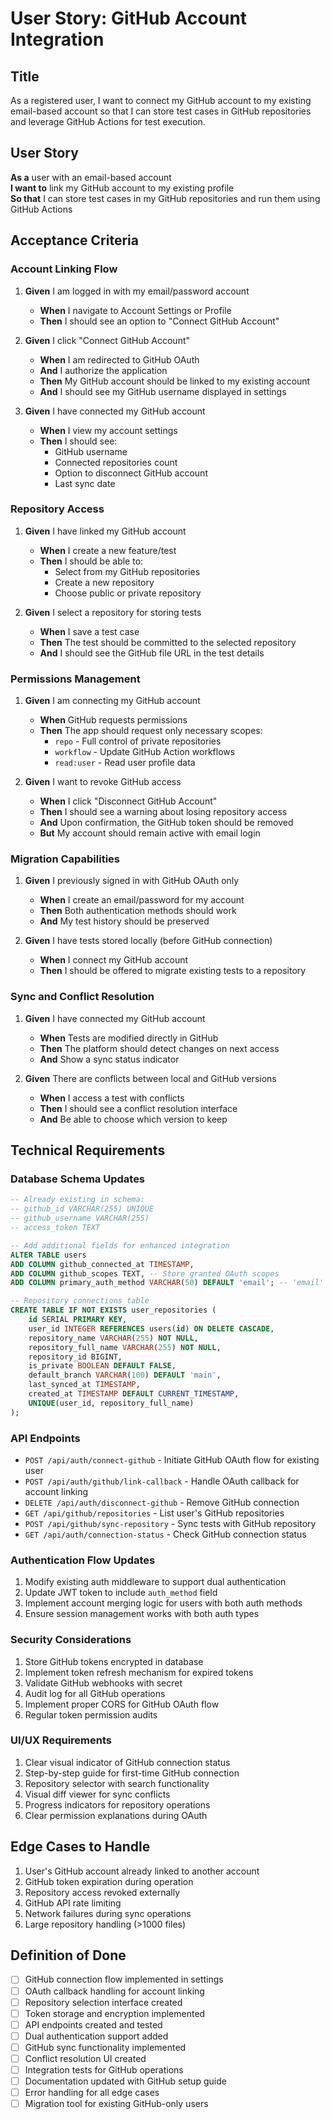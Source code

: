 # User Story: GitHub Account Integration

## Title
As a registered user, I want to connect my GitHub account to my existing email-based account so that I can store test cases in GitHub repositories and leverage GitHub Actions for test execution.

## User Story
**As a** user with an email-based account  
**I want to** link my GitHub account to my existing profile  
**So that** I can store test cases in my GitHub repositories and run them using GitHub Actions

## Acceptance Criteria

### Account Linking Flow
1. **Given** I am logged in with my email/password account
   - **When** I navigate to Account Settings or Profile
   - **Then** I should see an option to "Connect GitHub Account"

2. **Given** I click "Connect GitHub Account"
   - **When** I am redirected to GitHub OAuth
   - **And** I authorize the application
   - **Then** My GitHub account should be linked to my existing account
   - **And** I should see my GitHub username displayed in settings

3. **Given** I have connected my GitHub account
   - **When** I view my account settings
   - **Then** I should see:
     - GitHub username
     - Connected repositories count
     - Option to disconnect GitHub account
     - Last sync date

### Repository Access
1. **Given** I have linked my GitHub account
   - **When** I create a new feature/test
   - **Then** I should be able to:
     - Select from my GitHub repositories
     - Create a new repository
     - Choose public or private repository

2. **Given** I select a repository for storing tests
   - **When** I save a test case
   - **Then** The test should be committed to the selected repository
   - **And** I should see the GitHub file URL in the test details

### Permissions Management
1. **Given** I am connecting my GitHub account
   - **When** GitHub requests permissions
   - **Then** The app should request only necessary scopes:
     - `repo` - Full control of private repositories
     - `workflow` - Update GitHub Action workflows
     - `read:user` - Read user profile data

2. **Given** I want to revoke GitHub access
   - **When** I click "Disconnect GitHub Account"
   - **Then** I should see a warning about losing repository access
   - **And** Upon confirmation, the GitHub token should be removed
   - **But** My account should remain active with email login

### Migration Capabilities
1. **Given** I previously signed in with GitHub OAuth only
   - **When** I create an email/password for my account
   - **Then** Both authentication methods should work
   - **And** My test history should be preserved

2. **Given** I have tests stored locally (before GitHub connection)
   - **When** I connect my GitHub account
   - **Then** I should be offered to migrate existing tests to a repository

### Sync and Conflict Resolution
1. **Given** I have connected my GitHub account
   - **When** Tests are modified directly in GitHub
   - **Then** The platform should detect changes on next access
   - **And** Show a sync status indicator

2. **Given** There are conflicts between local and GitHub versions
   - **When** I access a test with conflicts
   - **Then** I should see a conflict resolution interface
   - **And** Be able to choose which version to keep

## Technical Requirements

### Database Schema Updates
```sql
-- Already existing in schema:
-- github_id VARCHAR(255) UNIQUE
-- github_username VARCHAR(255)
-- access_token TEXT

-- Add additional fields for enhanced integration
ALTER TABLE users
ADD COLUMN github_connected_at TIMESTAMP,
ADD COLUMN github_scopes TEXT, -- Store granted OAuth scopes
ADD COLUMN primary_auth_method VARCHAR(50) DEFAULT 'email'; -- 'email' or 'github'

-- Repository connections table
CREATE TABLE IF NOT EXISTS user_repositories (
    id SERIAL PRIMARY KEY,
    user_id INTEGER REFERENCES users(id) ON DELETE CASCADE,
    repository_name VARCHAR(255) NOT NULL,
    repository_full_name VARCHAR(255) NOT NULL,
    repository_id BIGINT,
    is_private BOOLEAN DEFAULT FALSE,
    default_branch VARCHAR(100) DEFAULT 'main',
    last_synced_at TIMESTAMP,
    created_at TIMESTAMP DEFAULT CURRENT_TIMESTAMP,
    UNIQUE(user_id, repository_full_name)
);
```

### API Endpoints
- `POST /api/auth/connect-github` - Initiate GitHub OAuth flow for existing user
- `POST /api/auth/github/link-callback` - Handle OAuth callback for account linking
- `DELETE /api/auth/disconnect-github` - Remove GitHub connection
- `GET /api/github/repositories` - List user's GitHub repositories
- `POST /api/github/sync-repository` - Sync tests with GitHub repository
- `GET /api/auth/connection-status` - Check GitHub connection status

### Authentication Flow Updates
1. Modify existing auth middleware to support dual authentication
2. Update JWT token to include `auth_method` field
3. Implement account merging logic for users with both auth methods
4. Ensure session management works with both auth types

### Security Considerations
1. Store GitHub tokens encrypted in database
2. Implement token refresh mechanism for expired tokens
3. Validate GitHub webhooks with secret
4. Audit log for all GitHub operations
5. Implement proper CORS for GitHub OAuth flow
6. Regular token permission audits

### UI/UX Requirements
1. Clear visual indicator of GitHub connection status
2. Step-by-step guide for first-time GitHub connection
3. Repository selector with search functionality
4. Visual diff viewer for sync conflicts
5. Progress indicators for repository operations
6. Clear permission explanations during OAuth

## Edge Cases to Handle
1. User's GitHub account already linked to another account
2. GitHub token expiration during operation
3. Repository access revoked externally
4. GitHub API rate limiting
5. Network failures during sync operations
6. Large repository handling (>1000 files)

## Definition of Done
- [ ] GitHub connection flow implemented in settings
- [ ] OAuth callback handling for account linking
- [ ] Repository selection interface created
- [ ] Token storage and encryption implemented
- [ ] API endpoints created and tested
- [ ] Dual authentication support added
- [ ] GitHub sync functionality implemented
- [ ] Conflict resolution UI created
- [ ] Integration tests for GitHub operations
- [ ] Documentation updated with GitHub setup guide
- [ ] Error handling for all edge cases
- [ ] Migration tool for existing GitHub-only users